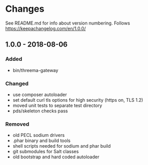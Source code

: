 # Changes

See README.md for info about version numbering. Follows https://keepachangelog.com/en/1.0.0/

## 1.0.0 - 2018-08-06
### Added
- bin/threema-gateway
### Changed
- use composer autoloader
- set default curl tls options for high security (https on, TLS 1.2)
- moved unit tests to separate test directory
- pds/skeleton checks pass 
### Removed
- old PECL sodium drivers
- .phar binary and build tools
- shell scripts needed for sodium and phar build
- git submodules for Salt classes 
- old bootstrap and hard coded autoloader 